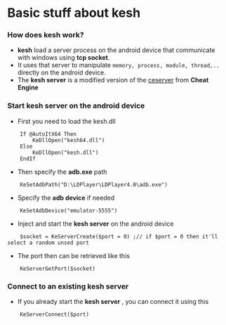# Basic stuff about kesh

### How does kesh work?
- **kesh** load a server process on the android device that communicate with windows using **tcp socket**.
- It uses that server to manipulate ```memory, process, module, thread,..``` directly on the android device.
- The **kesh server** is a modified version of the [ceserver](https://github.com/cheat-engine/cheat-engine/tree/master/Cheat%20Engine/ceserver "ceserver") from **Cheat Engine**

### Start kesh server on the android device
- First you need to load the kesh.dll
```autoit
	If @AutoItX64 Then
		KeDllOpen("kesh64.dll")
	Else
		KeDllOpen("kesh.dll")
	EndIf
```
- Then specify the **adb.exe** path
```autoit
	KeSetAdbPath("D:\LDPlayer\LDPlayer4.0\adb.exe")
```
- Specify the **adb device** if needed
```autoit
	KeSetAdbDevice("emulator-5555")
```
- Inject and start the **kesh server** on the android device
```autoit
	$socket = KeServerCreate($port = 0) ;// if $port = 0 then it'll select a random unsed port
```
- The port then can be retrieved like this
```autoit
	KeServerGetPort($socket)
```

### Connect to an existing kesh server
- If you already start the **kesh server** , you can connect it using this
```autoit
	KeServerConnect($port)
```
